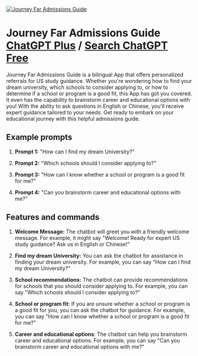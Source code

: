 
[![Journey Far Admissions Guide](https://files.oaiusercontent.com/file-rCvUvcPkpX22jaITjD2rubcN?se=2123-10-18T12%3A28%3A32Z&sp=r&sv=2021-08-06&sr=b&rscc=max-age%3D31536000%2C%20immutable&rscd=attachment%3B%20filename%3D8e8c60c4-3164-489d-9460-69338268786b.png&sig=nVi5pIMKNCmrfQwu22ZlELBz0bmu%2BtTvKOzQPXmrh5A%3D)](https://chat.openai.com/g/g-fX6woBVLk-journey-far-admissions-guide)

# Journey Far Admissions Guide [ChatGPT Plus](https://chat.openai.com/g/g-fX6woBVLk-journey-far-admissions-guide) / [Search ChatGPT Free](https://gptcall.net/index.html#/?search=Journey%20Far%20Admissions%20Guide)

Journey Far Admissions Guide is a bilingual App that offers personalized referrals for US study guidance. Whether you're wondering how to find your dream university, which schools to consider applying to, or how to determine if a school or program is a good fit, this App has got you covered. It even has the capability to brainstorm career and educational options with you! With the ability to ask questions in English or Chinese, you'll receive expert guidance tailored to your needs. Get ready to embark on your educational journey with this helpful admissions guide.

## Example prompts

1. **Prompt 1:** "How can I find my dream University?"

2. **Prompt 2:** "Which schools should I consider applying to?"

3. **Prompt 3:** "How can I know whether a school or program is a good fit for me?"

4. **Prompt 4:** "Can you brainstorm career and educational options with me?"

## Features and commands

1. **Welcome Message:** The chatbot will greet you with a friendly welcome message. For example, it might say "Welcome! Ready for expert US study guidance? Ask us in English or Chinese!"

2. **Find my dream University:** You can ask the chatbot for assistance in finding your dream university. For example, you can say "How can I find my dream University?"

3. **School recommendations:** The chatbot can provide recommendations for schools that you should consider applying to. For example, you can say "Which schools should I consider applying to?"

4. **School or program fit:** If you are unsure whether a school or program is a good fit for you, you can ask the chatbot for guidance. For example, you can say "How can I know whether a school or program is a good fit for me?"

5. **Career and educational options**: The chatbot can help you brainstorm career and educational options. For example, you can say "Can you brainstorm career and educational options with me?"


